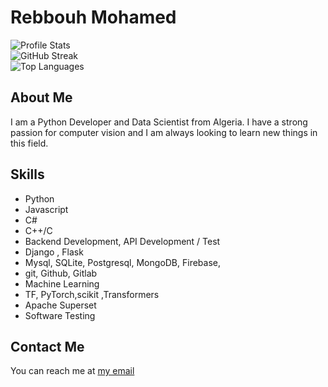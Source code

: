 # Rebbouh Mohamed 


![Profile Stats](https://github-readme-stats.vercel.app/api?username=Mohamed-Rebbouh&theme=merko&hide_border=false&include_all_commits=false&count_private=true)
<br/>
![GitHub Streak](https://github-readme-streak-stats.herokuapp.com/?user=Mohamed-Rebbouh&theme=merko&hide_border=false)
<br/>
![Top Languages](https://github-readme-stats.vercel.app/api/top-langs/?username=Mohamed-Rebbouh&theme=merko&hide_border=false&include_all_commits=false&count_private=true&layout=compact)


## About Me
I am a Python Developer and Data Scientist from Algeria.
I have a strong passion for computer vision and I am always looking to learn new things in this field.


## Skills
- Python
- Javascript
- C#
- C++/C
- Backend Development, API Development / Test
- Django , Flask
- Mysql, SQLite, Postgresql, MongoDB, Firebase, 
- git, Github, Gitlab
- Machine Learning
- TF, PyTorch,scikit ,Transformers
- Apache Superset
- Software Testing

## Contact Me
You can reach me at [my email](mailto:info.moh.2003@gmail.com)
